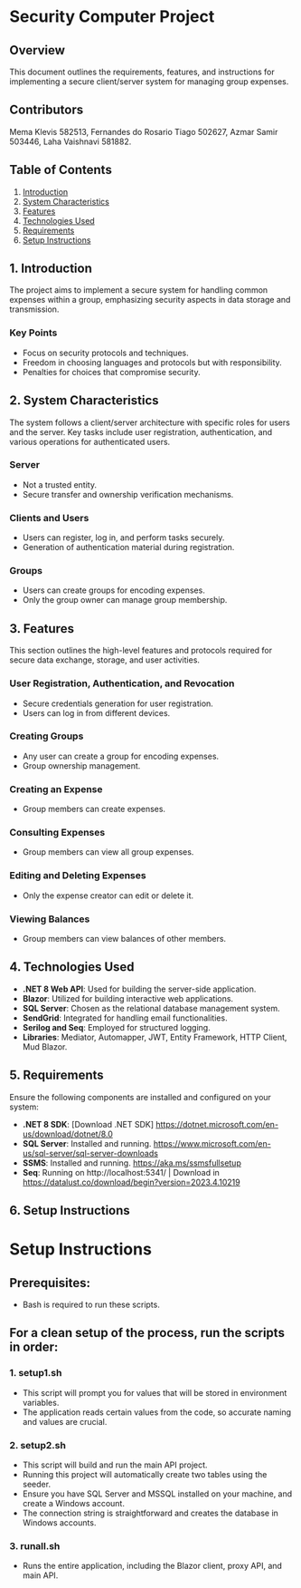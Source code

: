 # Security Computer Project

## Overview
This document outlines the requirements, features, and instructions for implementing a secure client/server system for managing group expenses.

## Contributors
Mema Klevis 582513, Fernandes do Rosario Tiago 502627, Azmar Samir 503446, Laha Vaishnavi 581882.

## Table of Contents
1. [Introduction](#1-introduction)
2. [System Characteristics](#2-system-characteristics)
3. [Features](#3-features)
4. [Technologies Used](#4-technologies-used)
5. [Requirements](#5-requirements)
6. [Setup Instructions](#6-setup-instructions)

## 1. Introduction
The project aims to implement a secure system for handling common expenses within a group, emphasizing security aspects in data storage and transmission.

### Key Points
- Focus on security protocols and techniques.
- Freedom in choosing languages and protocols but with responsibility.
- Penalties for choices that compromise security.

## 2. System Characteristics
The system follows a client/server architecture with specific roles for users and the server. Key tasks include user registration, authentication, and various operations for authenticated users.

### Server
- Not a trusted entity.
- Secure transfer and ownership verification mechanisms.

### Clients and Users
- Users can register, log in, and perform tasks securely.
- Generation of authentication material during registration.

### Groups
- Users can create groups for encoding expenses.
- Only the group owner can manage group membership.

## 3. Features
This section outlines the high-level features and protocols required for secure data exchange, storage, and user activities.

### User Registration, Authentication, and Revocation
- Secure credentials generation for user registration.
- Users can log in from different devices.

### Creating Groups
- Any user can create a group for encoding expenses.
- Group ownership management.

### Creating an Expense
- Group members can create expenses.

### Consulting Expenses
- Group members can view all group expenses.

### Editing and Deleting Expenses
- Only the expense creator can edit or delete it.

### Viewing Balances
- Group members can view balances of other members.

## 4. Technologies Used
- **.NET 8 Web API**: Used for building the server-side application.
- **Blazor**: Utilized for building interactive web applications.
- **SQL Server**: Chosen as the relational database management system.
- **SendGrid**: Integrated for handling email functionalities.
- **Serilog and Seq**: Employed for structured logging.
- **Libraries**: Mediator, Automapper, JWT, Entity Framework, HTTP Client, Mud Blazor.

## 5. Requirements
Ensure the following components are installed and configured on your system:

- **.NET 8 SDK**: [Download .NET SDK] https://dotnet.microsoft.com/en-us/download/dotnet/8.0
- **SQL Server**: Installed and running. https://www.microsoft.com/en-us/sql-server/sql-server-downloads
- **SSMS**: Installed and running. https://aka.ms/ssmsfullsetup
- **Seq**: Running on http://localhost:5341/ | Download in https://datalust.co/download/begin?version=2023.4.10219

## 6. Setup Instructions
# Setup Instructions

## Prerequisites:
   - Bash is required to run these scripts.

## For a clean setup of the process, run the scripts in order:

### 1. setup1.sh
   - This script will prompt you for values that will be stored in environment variables.
   - The application reads certain values from the code, so accurate naming and values are crucial.

### 2. setup2.sh
   - This script will build and run the main API project.
   - Running this project will automatically create two tables using the seeder.
   - Ensure you have SQL Server and MSSQL installed on your machine, and create a Windows account.
   - The connection string is straightforward and creates the database in Windows accounts.

### 3. runall.sh
   - Runs the entire application, including the Blazor client, proxy API, and main API.
